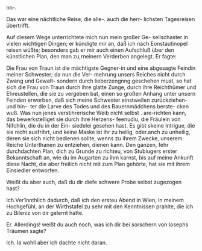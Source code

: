 nn-.

Das war eine nächtliche Reise, die alle-. auch die herr-
lichsten Tagesreisen übertrifft.

Auf diesem Wege unterrichtete mich nun mein großer Ge-
sellschaster in vielen wichtigen Dingen; er kündigte mir an,
daß ich nach Eonstautinopel reisen wüßte; besonders gab er
mir auch einen Aufschluß über den künstlichen Plan, den
man zu,rneinern Verderben angelegt. Er fagte:

Die Frau von Traun ist die mächtigste Gegner-in und
eine abgesagte Feindin meiner Schwester; da nun die Ver-
mehrung unsers Reiches nicht durch Zwang und Gewalt-
sondern durch lieberzengnng geschehen must, so hat sich die
Frau von Traun durch ihre glatte Zunge, durch ihre
Reichthümer und Ehreustellen, die sie zu vergeben bat,
einen so großen Anhang unter unsern Feinden erworben,
daß sich meine Schwester einstweilen zurückziehen- und hin-·
ter die Larve des Todes und des Bauernmädchens berste-
cken wuß. Was nun jenes verstihrerische Weib nicht selbst .
are-richten kann, das bewerkstelliget sie durch ihre Herzens-
feenudiu, die Fräulein von Nifchlin, die du in der Ein-
siedelei gesehen hast. Es gibt skeine Intrigue, die sie nicht
ausfrihrt, und keine Maske ist ihr zu heilig, oder.anch zu
unheilig, deren sie sich nicht bedienen sollte, wenns zu ihrem
Zwecke, unserem Reiche Unterthanen zu entziehen, dienen
kann. Den ganzen, fehr durchdachten Plan, dich zu Grunde
zu richteu, von Stubiugers erster Bekanntschaft an, wie
du im Augarten zu ihm karnst, bis auf meine Ankunft diese
Nacht, die aber freilich nicht mit zum Plan gehörte, hat
sie mit ihrem Einsiedler entworfen.

Weißt du aber auch, daß du dir diefe schwere Probe selbst
zugezogen hast?

Ich.Ver1nnthlich dadurch, daß ich den ersteu Abend in
Wien, in meinem Hochgefühl, an der Wirthstafel zu sehr
mit den Kenntnissen prahlte, die ich zu Bileniz von dir
gelernt hatte.

Er. Allerdings! weißt du auch noch, was ich dir bei
sorschern von Iosephs Träumen sagte?

Ich. Ia wohll aber ich dachte nicht daran.

